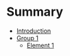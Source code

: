 # Summary

* [Introduction](README.md)
* [Group 1](group-1/README.md)
  * [Element 1](group-1/element1.md)